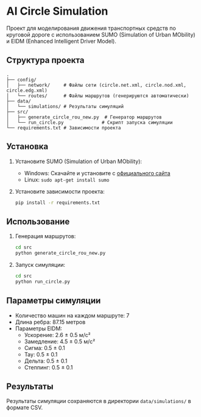 # AI Circle Simulation

Проект для моделирования движения транспортных средств по круговой дороге с использованием SUMO (Simulation of Urban MObility) и EIDM (Enhanced Intelligent Driver Model).

## Структура проекта

```
.
├── config/
│   ├── network/     # Файлы сети (circle.net.xml, circle.nod.xml, circle.edg.xml)
│   └── routes/      # Файлы маршрутов (генерируются автоматически)
├── data/
│   └── simulations/ # Результаты симуляций
├── src/
│   ├── generate_circle_rou_new.py  # Генератор маршрутов
│   └── run_circle.py              # Скрипт запуска симуляции
└── requirements.txt # Зависимости проекта
```

## Установка

1. Установите SUMO (Simulation of Urban MObility):
   - Windows: Скачайте и установите с [официального сайта](https://sumo.dlr.de/docs/Installing/Windows.html)
   - Linux: `sudo apt-get install sumo`

2. Установите зависимости проекта:
   ```bash
   pip install -r requirements.txt
   ```

## Использование

1. Генерация маршрутов:
   ```bash
   cd src
   python generate_circle_rou_new.py
   ```

2. Запуск симуляции:
   ```bash
   cd src
   python run_circle.py
   ```

## Параметры симуляции

- Количество машин на каждом маршруте: 7
- Длина ребра: 87.15 метров
- Параметры EIDM:
  - Ускорение: 2.6 ± 0.5 м/с²
  - Замедление: 4.5 ± 0.5 м/с²
  - Сигма: 0.5 ± 0.1
  - Тау: 0.5 ± 0.1
  - Дельта: 0.5 ± 0.1
  - Степпинг: 0.5 ± 0.1

## Результаты

Результаты симуляции сохраняются в директории `data/simulations/` в формате CSV. 